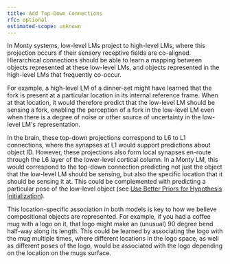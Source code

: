 ```yaml
---
title: Add Top-Down Connections
rfc: optional
estimated-scope: unknown
---
```


In Monty systems, low-level LMs project to high-level LMs, where this projection occurs if their sensory receptive fields are co-aligned. Hierarchical connections should be able to learn a mapping between objects represented at these low-level LMs, and objects represented in the high-level LMs that frequently co-occur.

For example, a high-level LM of a dinner-set might have learned that the fork is present at a particular location in its internal reference frame. When at that location, it would therefore predict that the low-level LM should be sensing a fork, enabling the perception of a fork in the low-level LM even when there is a degree of noise or other source of uncertainty in the low-level LM's representation.

In the brain, these top-down projections correspond to L6 to L1 connections, where the synapses at L1 would support predictions about object ID. However, these projections also form local synapses en-route through the L6 layer of the lower-level cortical column. In a Monty LM, this would correspond to the top-down connection predicting not just the object that the low-level LM should be sensing, but also the specific location that it should be sensing it at. This could be complemented with predicting a particular pose of the low-level object (see [Use Better Priors for Hypothesis Initialization](../learning-module-improvements/use-better-priors-for-hypothesis-initialization.md)).

This location-specific association in both models is key to how we believe compositional objects are represented. For example, if you had a coffee mug with a logo on it, that logo might make an (unusual) 90 degree bend half-way along its length. This could be learned by associating the logo with the mug multiple times, where different locations in the logo space, as well as different poses of the logo, would be associated with the logo depending on the location on the mugs surface.